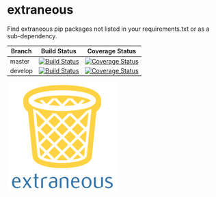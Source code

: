 # extraneous

Find extraneous pip packages not listed in your requirements.txt or as a sub-dependency.

| Branch | Build Status | Coverage Status |
| ------ | ------------ | --------------- |
| master | [![Build Status](https://semaphoreci.com/api/v1/arrai-innovations/extraneous/branches/master/shields_badge.svg)](https://semaphoreci.com/arrai-innovations/extraneous) | [![Coverage Status](https://docs.arrai-dev.com/extraneous/htmlcov_master/coverage.svg)](https://docs.arrai-dev.com/extraneous/htmlcov_master/) |
| develop | [![Build Status](https://semaphoreci.com/api/v1/arrai-innovations/extraneous/branches/develop/shields_badge.svg)](https://semaphoreci.com/arrai-innovations/extraneous) | [![Coverage Status](https://docs.arrai-dev.com/extraneous/htmlcov_develop/coverage.svg)](https://docs.arrai-dev.com/extraneous/htmlcov_develop/) |

![extraneous logo](extraneous.png)
